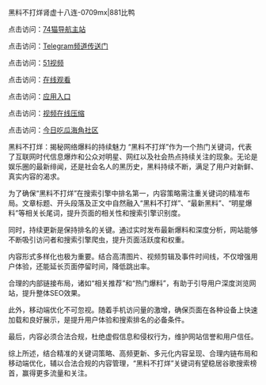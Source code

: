 黑料不打烊肾虚十八连-0709mx|881比鸭

点击访问：<a href="https://74mao.com/">74猫导航主站</a>

点击访问：<a href="https://74mao.com/">Telegram频道传送门</a>

点击访问：<a href="https://heiliao5s28gk.pages.dev ">51视频</a>

点击访问：<a href="https://heiliaoxrq8i9.pages.dev">在线观看</a>

点击访问：<a href="https://heiliao9wsbg3.pages.dev ">应用入口</a>

点击访问：<a href="https://heiliaoryrhyu.pages.dev">视频在线压缩</a>

点击访问：<a href="https://heiliaox6jgh3.pages.dev">今日吃瓜海角社区</a>

黑料不打烊：揭秘网络爆料的持续魅力
“黑料不打烊”作为一个热门关键词，代表了互联网时代信息爆炸和公众对明星、网红以及社会热点持续关注的现象。无论是娱乐圈的最新绯闻，还是社会名人的黑历史，黑料持续不断，满足了用户对新鲜、真实内容的渴求。

为了确保“黑料不打烊”在搜索引擎中排名第一，内容策略需注重关键词的精准布局。文章标题、开头段落及正文中自然融入“黑料不打烊”、“最新黑料”、“明星爆料”等相关长尾词，提升页面的相关性和搜索引擎识别度。

同时，持续更新是保持排名的关键。通过实时发布最新爆料和深度分析，网站能够不断吸引访问者和搜索引擎爬虫，提升页面活跃度和权重。

内容形式多样化也极为重要。结合高清图片、视频剪辑及事件时间线，不仅增强用户体验，还能延长页面停留时间，降低跳出率。

合理的内部链接布局，诸如“相关推荐”和“热门爆料”，有助于引导用户深度浏览网站，提升整体SEO效果。

此外，移动端优化不可忽视。随着手机访问量的激增，确保页面在各种设备上快速加载和良好展示，是提升用户体验和搜索排名的必备条件。

最后，内容必须合法合规，杜绝虚假信息和侵权行为，维护网站信誉和用户信任。

综上所述，结合精准的关键词策略、高频更新、多元化内容呈现、合理内链布局和移动端优化，辅以合法合规的内容管理，“黑料不打烊”关键词有望稳居谷歌搜索榜首，赢得更多流量和关注。

